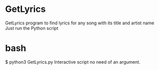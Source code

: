 # GetLyrics
GetLyrics program to find lyrics for any song with its title and artist name
Just run the Python script
# bash
$ python3 GetLyrics.py
Interactive script no need of an argument.
